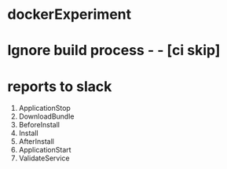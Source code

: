 # dockerExperiment
# Ignore build process - - [ci skip]
# reports to slack

1. ApplicationStop
2. DownloadBundle
3. BeforeInstall
4. Install
5. AfterInstall
6. ApplicationStart
7. ValidateService
